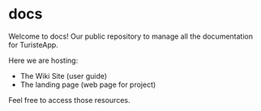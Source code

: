 # docs
Welcome to docs! Our public repository to manage all the documentation for TuristeApp.

Here we are hosting:
- The Wiki Site (user guide)
- The landing page (web page for project)

Feel free to access those resources.
